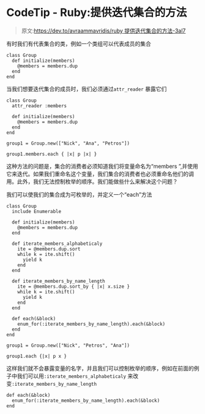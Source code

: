 # CodeTip - Ruby:提供迭代集合的方法

> 原文:[https://dev.to/avraammavridis/ruby 提供迭代集合的方法-3al7](https://dev.to/avraammavridis/ruby---provide-ways-to-iterate-over-collections-3al7)

有时我们有代表集合的类，例如一个类组可以代表成员的集合

```
class Group
  def initialize(members)
    @members = members.dup
  end
end 
```

当我们想要迭代集合的成员时，我们必须通过`attr_reader`
暴露它们

```
class Group
  attr_reader :members

  def initialize(members)
    @members = members.dup
  end
end

group1 = Group.new(["Nick", "Ana", "Petros"])

group1.members.each { |x| p |x| } 
```

这种方法的问题是，集合的消费者必须知道我们将变量命名为“members ”,并使用它来迭代。如果我们重命名这个变量，我们集合的消费者也必须重命名他们的调用。此外，我们无法控制枚举的顺序。我们能做些什么来解决这个问题？

我们可以使我们的集合成为可枚举的，并定义一个“each”方法

```
class Group
  include Enumerable

  def initialize(members)
    @members = members.dup
  end

  def iterate_members_alphabeticaly
    ite = @members.dup.sort
    while k = ite.shift()
      yield k
    end
  end

  def iterate_members_by_name_length
    ite = @members.dup.sort_by { |x| x.size }
    while k = ite.shift()
      yield k
    end
  end

  def each(&block)
    enum_for(:iterate_members_by_name_length).each(&block)
  end
end

group1 = Group.new(["Nick", "Petros", "Ana"])

group1.each {|x| p x } 
```

这样我们就不会暴露变量的名字，并且我们可以控制枚举的顺序，例如在前面的例子中我们可以用`:iterate_members_alphabeticaly`
来改变`:iterate_members_by_name_length`

```
def each(&block)
  enum_for(:iterate_members_by_name_length).each(&block)
end 
```